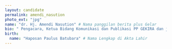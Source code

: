 ```yaml
---
layout: candidate
permalink: amendi_nasution
photo_ext: "jpg"
name: "dr. Hj. Amendi Nasution" # Nama panggilan berita plus Gelar
bio: " Pengacara, Ketua Bidang Komunikasi dan Publikasi PP GEKIRA dan juga Ketua DPP Partai Gerindra Bidang Agama Katolik dan Wakil Ketua Umum VOX Point Indonesia." #140 karakter
birth:
  name: "Haposan Paulus Batubara" # Nama Lengkap di Akta Lahir
---
```

